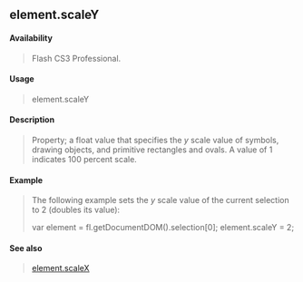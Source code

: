 ## element.scaleY

#### Availability

> Flash CS3 Professional.

#### Usage

> element.scaleY

#### Description

> Property; a float value that specifies the *y* scale value of symbols, drawing objects, and primitive rectangles and ovals. A value of 1 indicates 100 percent scale.

#### Example

> The following example sets the *y* scale value of the current selection to 2 (doubles its value):
>
> var element = fl.getDocumentDOM().selection\[0\]; element.scaleY = 2;

#### See also

> [element.scaleX](#_bookmark395)
